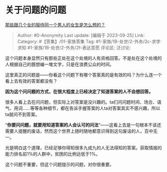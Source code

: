 # 关于问题的问题
[那些跟几个女的服侍同一个男人的女生是怎么想的？](https://www.zhihu.com/question/580332420/answer/3225228800)

> Author: #0-Anonymity
> Last update: [编辑于 2023-09-25]
> Link:
> Category: #【答集】/01-家族答集
> Tag: #1-家族/1B-处世/2-外务/2c-求学求知  #1-家族/1B-处世/2-外务/2f-表达意愿 
> 评论区:
> 泛讨论:

这个问题本身显然只有那些正处在这个处境的人有资格回答。不是处在这个处境的人根据自己的臆想编一堆文字，只是在浪费公众的时间。

这里真正的问题是——你看这个问题下有哪个答案真的是有效的吗？为什么连一个看上去有效的答案都没有？

**因为这个问问题的方式，在很大程度上已经决定了知道答案的人不会想回答。**

很多人看上去在问问题，但实际上对答案是没兴趣的。ta们问问题时间、场合、语气、用词……等等各种细节，都在告诉手握答案的人ta对答案其实不感兴趣，所以ta就问不到答案。

“**你要问问题，就要用知道答案的人会认可的问法**”——这看上去是一句根本不该还需要人提醒的废话，然而这个世界上随时随地都意识得到这句废话的人，百中无一。

光是明白这个道理，已经足够你得知很多九成九的人无法得知的答案。获取情报的能力排名前1%的人群中，贫困的比例远低于1%。

这个问题不重要，但这个问题提示的问题，对你很重要。
